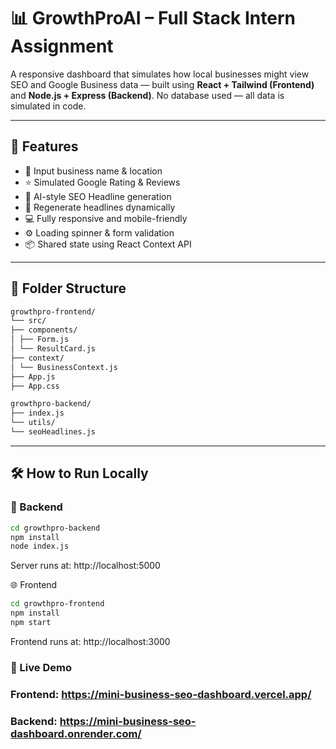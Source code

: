 # 📊 GrowthProAI – Full Stack Intern Assignment

A responsive dashboard that simulates how local businesses might view SEO and Google Business data — built using **React + Tailwind (Frontend)** and **Node.js + Express (Backend)**. No database used — all data is simulated in code.

---

## 🚀 Features

- 🔎 Input business name & location
- ⭐ Simulated Google Rating & Reviews
- 🧠 AI-style SEO Headline generation
- 🔁 Regenerate headlines dynamically
- 💻 Fully responsive and mobile-friendly
- ⚙️ Loading spinner & form validation
- 📦 Shared state using React Context API

---

## 📂 Folder Structure

```bash
growthpro-frontend/
└── src/
├── components/
│ ├── Form.js
│ └── ResultCard.js
├── context/
│ └── BusinessContext.js
├── App.js
├── App.css

growthpro-backend/
├── index.js
└── utils/
└── seoHeadlines.js
```


---

## 🛠️ How to Run Locally

### 🔧 Backend

```bash
cd growthpro-backend
npm install
node index.js
```
Server runs at: http://localhost:5000


🌐 Frontend
```bash
cd growthpro-frontend
npm install
npm start
```
Frontend runs at: http://localhost:3000


### 🚀 Live Demo
### Frontend: https://mini-business-seo-dashboard.vercel.app/
### Backend: https://mini-business-seo-dashboard.onrender.com/
